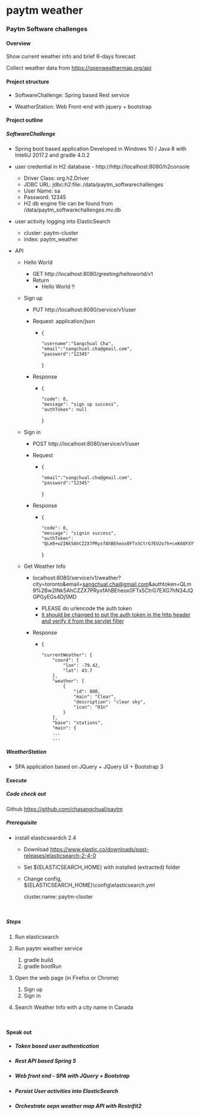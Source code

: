 # paytm weather
### Paytm Software challenges

#### Overview 

Show current weather info and brief 6-days forecast 

Collect weather data from https://openweathermap.org/api

#### Project structure 

- SoftwareChallenge: Spring based Rest service


- WeatherStation: Web Front-end with jquery + bootstrap

#### Project outline 

##### SoftwareChallenge

- Spring boot based application Developed in Windows 10 / Java 8 with IntelliJ 2017.2 and gradle 4.0.2

- user credential in H2 database - http://http://localhost:8080/h2console

  - Driver Class: org.h2.Driver
  - JDBC URL: jdbc:h2:file:./data/paytm_softwarechallenges
  - User Name: sa
  - Password: 12345
  - H2 db engine file can be found from <SoftwareChallenge>/data/paytm_softwarechallenges.mv.db

- user activity logging into ElasticSearch

  - cluster: paytm-cluster
  - index: paytm_weather

- API

  - Hello World

    - GET http://localhost:8080/greeting/helloworld/v1
    - Return
      - Hello World !!

  - Sign up

    - PUT http://localhost:8080/service/v1/user

    - Request: application/json

      - {

        	"username":"Sangchual Cha",
        	"email":"sangchual.cha@gmail.com",
        	"password":"12345"
        }

    - Response

      - {

            "code": 0,
            "message": "sign up success",
            "authToken": null
        }

  - Sign in

    - POST http://localhost:8080/service/v1/user

    - Request

      - {

        	"email":"sangchual.cha@gmail.com",
        	"password":"12345"
        }

    - Response

      - {

            "code": 0,
            "message": "signin success",
            "authToken": "QLm9+w2INk5AhCZZX7PRyxfAhBEheox0FTx5CtrG7EU2o7h+ceK68FXYWgsUnjQ1"
        }

  - Get Weather Info

    - localhost:8080/service/v1/weather?city=toronto&email=sangchual.cha@gmail.com&authtoken=QLm9%2Bw2INk5AhCZZX7PRyxfAhBEheox0FTx5CtrG7EXG7hN34JQGPGyEGs4Dj5MD

      - PLEASE do urlencode the auth token
      - <u>it should be changed to put the auth token in the http header and verify it from the servlet filter</u>

    - Response

      - {

            "currentWeather": {
                "coord": {
                    "lon": -79.42,
                    "lat": 43.7
                },
                "weather": [
                    {
                        "id": 800,
                        "main": "Clear",
                        "description": "clear sky",
                        "icon": "01n"
                    }
                ],
                "base": "stations",
                "main": {
                ...
                ...

##### WeatherStation

- SPA application based on JQuery + JQuery UI + Bootstrap 3



#### Execute

##### Code check out

Github https://github.com/chasangchual/paytm

##### Prerequisite

- install elasticseardch 2.4 
  - Download https://www.elastic.co/downloads/past-releases/elasticsearch-2-4-0

  - Set ${ELASTICSEARCH_HOME} with installed (extracted) folder

  - Change config, ${ELASTICSEARCH_HOME}\config\elasticsearch.yml

    cluster.name: paytm-cluster

    ​

##### Steps

1. Run elasticsearch

2. Run paytm weather service 

   1. gradle build
   2. gradle bootRun

3. Open the web page (in Firefox or Chrome)

   1. Sign up
   2. Sign in

4. Search Weather Info with a city name in Canada

   ​

#### Speak out

- ##### Token based user authentication

- ##### Rest API based Spring 5

- ##### Web front end - SPA with JQuery + Bootstrap

- ##### Persist User activities into ElasticSearch

- ##### Orchestrate oepn weather map API with Restrifit2



